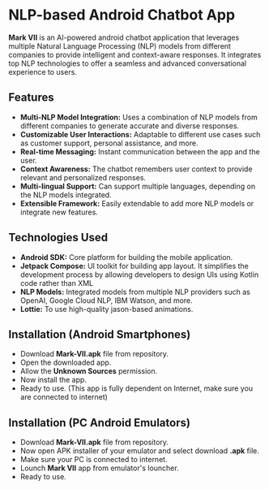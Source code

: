 # NLP-based Android Chatbot App
**Mark VII** is an AI-powered android chatbot application that leverages multiple Natural Language Processing (NLP) models from different companies to provide intelligent and context-aware responses. It integrates top NLP technologies to offer a seamless and advanced conversational experience to users.

## Features
* **Multi-NLP Model Integration:** Uses a combination of NLP models from different companies to generate accurate and diverse responses.
* **Customizable User Interactions:** Adaptable to different use cases such as customer support, personal assistance, and more.
* **Real-time Messaging:** Instant communication between the app and the user.
* **Context Awareness:** The chatbot remembers user context to provide relevant and personalized responses.
* **Multi-lingual Support:** Can support multiple languages, depending on the NLP models integrated.
* **Extensible Framework:** Easily extendable to add more NLP models or integrate new features.
   
## Technologies Used
* **Android SDK:** Core platform for building the mobile application.
* **Jetpack Compose:** UI toolkit for building app layout. It simplifies the development process by allowing developers to design UIs using Kotlin code rather than XML
* **NLP Models:** Integrated models from multiple NLP providers such as OpenAI, Google Cloud NLP, IBM Watson, and more.
* **Lottie:** To use high-quality jason-based animations.

## Installation (Android Smartphones)
* Download **Mark-VII.apk** file from repository.
* Open the downloaded app.
* Allow the **Unknown Sources** permission.
* Now install the app.
* Ready to use. (This app is fully dependent on Internet, make sure you are connected to internet)

## Installation (PC Android Emulators)
* Download **Mark-VII.apk** file from repository.
* Now open APK installer of your emulator and select download **.apk** file.
* Make sure your PC is connected to internet.
* Lounch **Mark VII** app from emulator's louncher.
* Ready to use.
